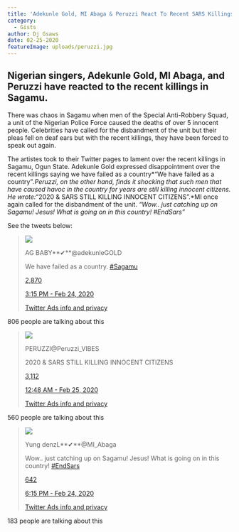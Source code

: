```yaml
---
title: 'Adekunle Gold, MI Abaga & Peruzzi React To Recent SARS Killings In Sagamu'
category:
  - Gists
author: Dj Gsaws
date: 02-25-2020
featureImage: uploads/peruzzi.jpg
---
```

<!--StartFragment-->

## **Nigerian singers, Adekunle Gold, MI Abaga, and Peruzzi have reacted to the recent killings in Sagamu.**

There was chaos in Sagamu when men of the Special Anti-Robbery Squad, a unit of the Nigerian Police Force caused the deaths of over 5 innocent people. Celebrities have called for the disbandment of the unit but their pleas fell on deaf ears but with the recent killings, they have been forced to speak out again.

The artistes took to their Twitter pages to lament over the recent killings in Sagamu, Ogun State. Adekunle Gold expressed disappointment over the recent killings saying we have failed as a country*“We have failed as a country”*.Peruzzi, on the other hand, finds it shocking that such men that have caused havoc in the country for years are still killing innocent citizens. He wrote:*“2020 & SARS STILL KILLING INNOCENT CITIZENS”.*MI once again called for the disbandment of the unit. *“Wow.. just catching up on Sagamu! Jesus! What is going on in this country! #EndSars”*

See the tweets below:

> [![](https://pbs.twimg.com/profile_images/1223234826653896706/uxsIurB2_normal.jpg)](https://twitter.com/adekunleGOLD)
>
> AG BABY**✔**@adekunleGOLD
>
> [](https://twitter.com/adekunleGOLD/status/1231945647395397633)
>
> We have failed as a country. [\#Sagamu](https://twitter.com/hashtag/Sagamu?src=hash)
>
> [2,870](https://twitter.com/intent/like?tweet_id=1231945647395397633 "Like")
>
> [3:15 PM - Feb 24, 2020](https://twitter.com/adekunleGOLD/status/1231945647395397633)
>
> [Twitter Ads info and privacy](https://support.twitter.com/articles/20175256 "Twitter Ads info and privacy")

806 people are talking about this



> [![](https://pbs.twimg.com/profile_images/1230284804001849344/0-A-VbTq_normal.jpg)](https://twitter.com/Peruzzi_VIBES)
>
> PERUZZI@Peruzzi_VIBES
>
> [](https://twitter.com/Peruzzi_VIBES/status/1232089996347281408)
>
> 2020 & SARS STILL KILLING INNOCENT CITIZENS
>
> [3,112](https://twitter.com/intent/like?tweet_id=1232089996347281408 "Like")
>
> [12:48 AM - Feb 25, 2020](https://twitter.com/Peruzzi_VIBES/status/1232089996347281408)
>
> [Twitter Ads info and privacy](https://support.twitter.com/articles/20175256 "Twitter Ads info and privacy")

560 people are talking about this



> [![](https://pbs.twimg.com/profile_images/1222932663935414272/0OsY5TNh_normal.jpg)](https://twitter.com/MI_Abaga)
>
> Yung denzL**✔**@MI_Abaga
>
> [](https://twitter.com/MI_Abaga/status/1231991149088378882)
>
> Wow.. just catching up on Sagamu! Jesus! What is going on in this country! [\#EndSars](https://twitter.com/hashtag/EndSars?src=hash)
>
> [642](https://twitter.com/intent/like?tweet_id=1231991149088378882 "Like")
>
> [6:15 PM - Feb 24, 2020](https://twitter.com/MI_Abaga/status/1231991149088378882)
>
> [Twitter Ads info and privacy](https://support.twitter.com/articles/20175256 "Twitter Ads info and privacy")

183 people are talking about this





<!--EndFragment-->
